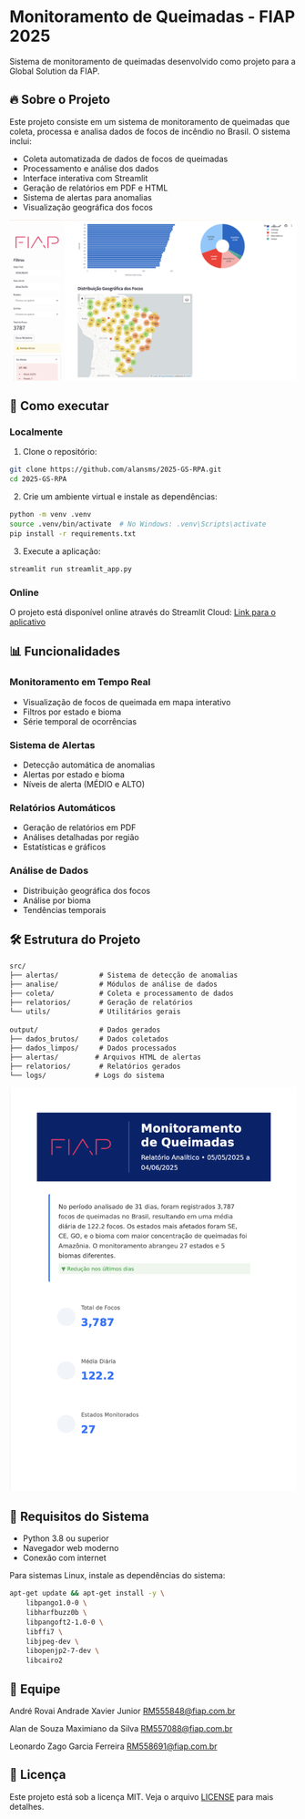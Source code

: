 # Monitoramento de Queimadas - FIAP 2025

Sistema de monitoramento de queimadas desenvolvido como projeto para a Global Solution da FIAP.

## 🔥 Sobre o Projeto

Este projeto consiste em um sistema de monitoramento de queimadas que coleta, processa e analisa dados de focos de incêndio no Brasil. O sistema inclui:

- Coleta automatizada de dados de focos de queimadas
- Processamento e análise dos dados
- Interface interativa com Streamlit
- Geração de relatórios em PDF e HTML
- Sistema de alertas para anomalias
- Visualização geográfica dos focos

![Front End](https://raw.githubusercontent.com/alansms/2025-GS-RPA/main/favicons-4/%20imag-2.png)

## 🚀 Como executar

### Localmente

1. Clone o repositório:
```bash
git clone https://github.com/alansms/2025-GS-RPA.git
cd 2025-GS-RPA
```

2. Crie um ambiente virtual e instale as dependências:
```bash
python -m venv .venv
source .venv/bin/activate  # No Windows: .venv\Scripts\activate
pip install -r requirements.txt
```

3. Execute a aplicação:
```bash
streamlit run streamlit_app.py
```

### Online

O projeto está disponível online através do Streamlit Cloud: [Link para o aplicativo](https://2025-gs-rpa-uxkbcufp5g7y6gqjfddlt5.streamlit.app/)

## 📊 Funcionalidades

### Monitoramento em Tempo Real
- Visualização de focos de queimada em mapa interativo
- Filtros por estado e bioma
- Série temporal de ocorrências

### Sistema de Alertas
- Detecção automática de anomalias
- Alertas por estado e bioma
- Níveis de alerta (MÉDIO e ALTO)

### Relatórios Automáticos
- Geração de relatórios em PDF
- Análises detalhadas por região
- Estatísticas e gráficos

### Análise de Dados
- Distribuição geográfica dos focos
- Análise por bioma
- Tendências temporais

## 🛠 Estrutura do Projeto

```
src/
├── alertas/          # Sistema de detecção de anomalias
├── analise/          # Módulos de análise de dados
├── coleta/           # Coleta e processamento de dados
├── relatorios/       # Geração de relatórios
└── utils/            # Utilitários gerais

output/               # Dados gerados
├── dados_brutos/     # Dados coletados
├── dados_limpos/     # Dados processados
├── alertas/         # Arquivos HTML de alertas
├── relatorios/       # Relatórios gerados
└── logs/            # Logs do sistema
```

![Retatórios](https://github.com/alansms/2025-GS-RPA/blob/main/favicons-4/imag-1.png)

## 📝 Requisitos do Sistema

- Python 3.8 ou superior
- Navegador web moderno
- Conexão com internet

Para sistemas Linux, instale as dependências do sistema:
```bash
apt-get update && apt-get install -y \
    libpango1.0-0 \
    libharfbuzz0b \
    libpangoft2-1.0-0 \
    libffi7 \
    libjpeg-dev \
    libopenjp2-7-dev \
    libcairo2
```

## 👥 Equipe

André Rovai Andrade Xavier Junior
RM555848@fiap.com.br

Alan de Souza Maximiano da Silva
RM557088@fiap.com.br

Leonardo Zago Garcia Ferreira
RM558691@fiap.com.br

## 📄 Licença

Este projeto está sob a licença MIT. Veja o arquivo [LICENSE](LICENSE) para mais detalhes.
